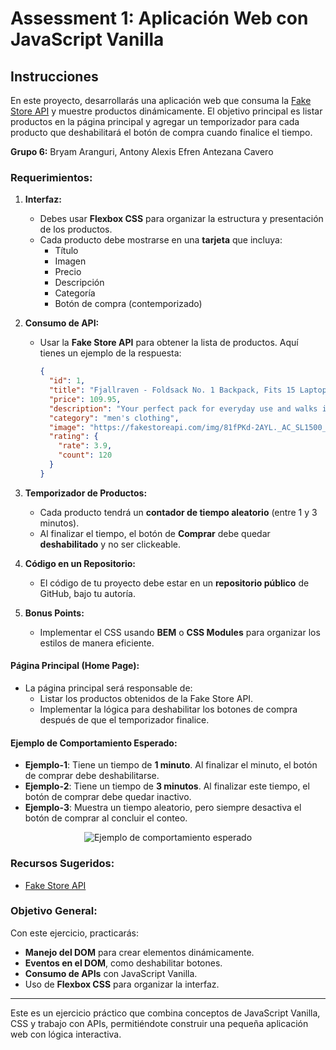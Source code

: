 # Assessment 1: Aplicación Web con JavaScript Vanilla

## Instrucciones

En este proyecto, desarrollarás una aplicación web que consuma la [Fake Store API](https://fakestoreapi.com/) y muestre productos dinámicamente. El objetivo principal es listar productos en la página principal y agregar un temporizador para cada producto que deshabilitará el botón de compra cuando finalice el tiempo.

**Grupo 6:** Bryam Aranguri, Antony Alexis Efren Antezana Cavero

### Requerimientos:

1. **Interfaz:**

   - Debes usar **Flexbox CSS** para organizar la estructura y presentación de los productos.
   - Cada producto debe mostrarse en una **tarjeta** que incluya:
     - Título
     - Imagen
     - Precio
     - Descripción
     - Categoría
     - Botón de compra (contemporizado)

2. **Consumo de API:**

   - Usar la **Fake Store API** para obtener la lista de productos. Aquí tienes un ejemplo de la respuesta:

     ```json
     {
       "id": 1,
       "title": "Fjallraven - Foldsack No. 1 Backpack, Fits 15 Laptops",
       "price": 109.95,
       "description": "Your perfect pack for everyday use and walks in the forest.",
       "category": "men's clothing",
       "image": "https://fakestoreapi.com/img/81fPKd-2AYL._AC_SL1500_.jpg",
       "rating": {
         "rate": 3.9,
         "count": 120
       }
     }
     ```

3. **Temporizador de Productos:**

   - Cada producto tendrá un **contador de tiempo aleatorio** (entre 1 y 3 minutos).
   - Al finalizar el tiempo, el botón de **Comprar** debe quedar **deshabilitado** y no ser clickeable.

4. **Código en un Repositorio:**

   - El código de tu proyecto debe estar en un **repositorio público** de GitHub, bajo tu autoría.

5. **Bonus Points:**
   - Implementar el CSS usando **BEM** o **CSS Modules** para organizar los estilos de manera eficiente.

#### Página Principal (Home Page):

- La página principal será responsable de:
  - Listar los productos obtenidos de la Fake Store API.
  - Implementar la lógica para deshabilitar los botones de compra después de que el temporizador finalice.

#### Ejemplo de Comportamiento Esperado:

- **Ejemplo-1**: Tiene un tiempo de **1 minuto**. Al finalizar el minuto, el botón de comprar debe deshabilitarse.
- **Ejemplo-2**: Tiene un tiempo de **3 minutos**. Al finalizar este tiempo, el botón de comprar debe quedar inactivo.
- **Ejemplo-3**: Muestra un tiempo aleatorio, pero siempre desactiva el botón de comprar al concluir el conteo.

<p align="center">
  <img src="https://s3.amazonaws.com/makeitreal/images/classroom-prod/4bb1e1f7dac876a6e5f1ccb0eeb5b715.gif" alt="Ejemplo de comportamiento esperado">
</p>

### Recursos Sugeridos:

- [Fake Store API](https://fakestoreapi.com/)

### Objetivo General:

Con este ejercicio, practicarás:

- **Manejo del DOM** para crear elementos dinámicamente.
- **Eventos en el DOM**, como deshabilitar botones.
- **Consumo de APIs** con JavaScript Vanilla.
- Uso de **Flexbox CSS** para organizar la interfaz.

---

Este es un ejercicio práctico que combina conceptos de JavaScript Vanilla, CSS y trabajo con APIs, permitiéndote construir una pequeña aplicación web con lógica interactiva.
